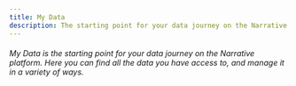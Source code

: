 ```yaml
---
title: My Data
description: The starting point for your data journey on the Narrative platform.
---
```


###### My Data is the starting point for your data journey on the Narrative platform.  Here you can find all the data you have access to, and manage it in a variety of ways.
